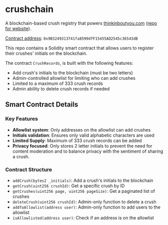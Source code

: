 # crushchain

A blockchain-based crush registry that powers [thinkinboutyou.com](https://thinkinboutyou.com) ([repo for website](https://github.com/kris10cabrera/thinkin-bout-you)).

[Contract address](https://basescan.org/address/0x9B3249313741fa8599dfF15455AD2545c36543dB): `0x9B3249313741fa8599dfF15455AD2545c36543dB`

This repo contains a Solidity smart contract that allows users to register their crushes' initials on the blockchain.

The contract `CrushRecords`, is built with the following features:
- Add crush's initials to the blockchain (must be two letters)
- Admin-controlled allowlist for limiting who can add crushes
- Limited to a maximum of 333 crush records
- Admin ability to delete crush records if needed

## Smart Contract Details

### Key Features

- **Allowlist system**: Only addresses on the allowlist can add crushes
- **Initials validation**: Ensures only valid alphabetic characters are used
- **Limited Supply**: Maximum of 333 crush records can be added
- **Privacy focused**: Only stores 2 letter initials to prevent the need for content moderation and to balance privacy with the sentiment of sharing a crush. 

### Contract Structure

- `addCrush(bytes2 _initials)`: Add a crush's initials to the blockchain
- `getCrush(uint256 crushId)`: Get a specific crush by ID
- `getCrushes(uint256 page, uint256 pageSize)`: Get a paginated list of crushes
- `deleteCrush(uint256 crushId)`: Admin-only function to delete a crush
- `addToAllowlist(address user)`: Admin-only function to add users to the allowlist
- `isAllowlisted(address user)`: Check if an address is on the allowlist